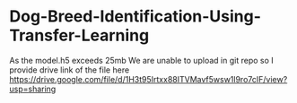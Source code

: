 # Dog-Breed-Identification-Using-Transfer-Learning

As the model.h5 exceeds 25mb We are  unable to upload in git repo so I provide drive link of the file here 
https://drive.google.com/file/d/1H3t95Irtxx88ITVMavf5wsw1l9ro7cIF/view?usp=sharing


